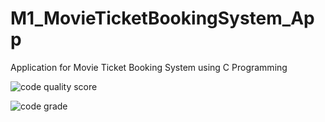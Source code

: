 # M1_MovieTicketBookingSystem_App
Application for Movie Ticket Booking System using C Programming 

![code quality score](https://api.codiga.io/project/31060/score/svg)

![code grade](https://api.codiga.io/project/31060/status/svg)

